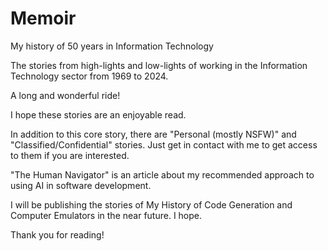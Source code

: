# Memoir
My history of 50 years in Information Technology

The stories from high-lights and low-lights of working in the Information Technology sector from 1969 to 2024.

A long and wonderful ride!

I hope these stories are an enjoyable read.

In addition to this core story, there are "Personal (mostly NSFW)" and "Classified/Confidential"
stories.  Just get in contact with me to get access to them if you are interested.

"The Human Navigator" is an article about my recommended approach to using AI in software development.

I will be publishing the stories of My History of Code Generation and Computer Emulators in the near future. I hope.

Thank you for reading!
